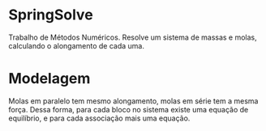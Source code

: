 SpringSolve
===========
Trabalho de Métodos Numéricos. Resolve um sistema de massas e molas, calculando o alongamento de cada uma.

# Modelagem
Molas em paralelo tem mesmo alongamento, molas em série tem a mesma força. Dessa forma, para cada bloco no sistema existe uma equação de equilíbrio, e para cada associação mais uma equação.
